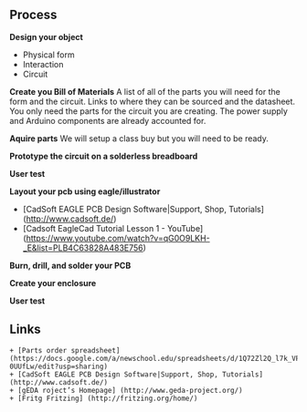 ## Process

**Design your object**
+ Physical form
+ Interaction
+ Circuit

**Create you Bill of Materials**
A list of all of the parts you will need for the form and the circuit. Links to where they can be sourced and the datasheet.
You only need the parts for the circuit you are creating. The power supply and Arduino components are already accounted for.

**Aquire parts**
We will setup a class buy but you will need to be ready.

**Prototype the circuit on a solderless breadboard**

**User test**

**Layout your pcb using eagle/illustrator**
+ [CadSoft EAGLE PCB Design Software|Support, Shop, Tutorials] (http://www.cadsoft.de/)
+ [Cadsoft EagleCad Tutorial Lesson 1 - YouTube] (https://www.youtube.com/watch?v=qG0O9LKH-_E&list=PLB4C63828A483E756)

**Burn, drill, and solder your PCB**

**Create your enclosure**

**User test**

## Links
    + [Parts order spreadsheet] (https://docs.google.com/a/newschool.edu/spreadsheets/d/1Q72Zl2Q_l7k_VPFKeSEfTDY60VBAR58SOEwE-0UUfLw/edit?usp=sharing)
    + [CadSoft EAGLE PCB Design Software|Support, Shop, Tutorials] (http://www.cadsoft.de/)
    + [gEDA roject’s Homepage] (http://www.geda-project.org/)
    + [Fritg Fritzing] (http://fritzing.org/home/)


